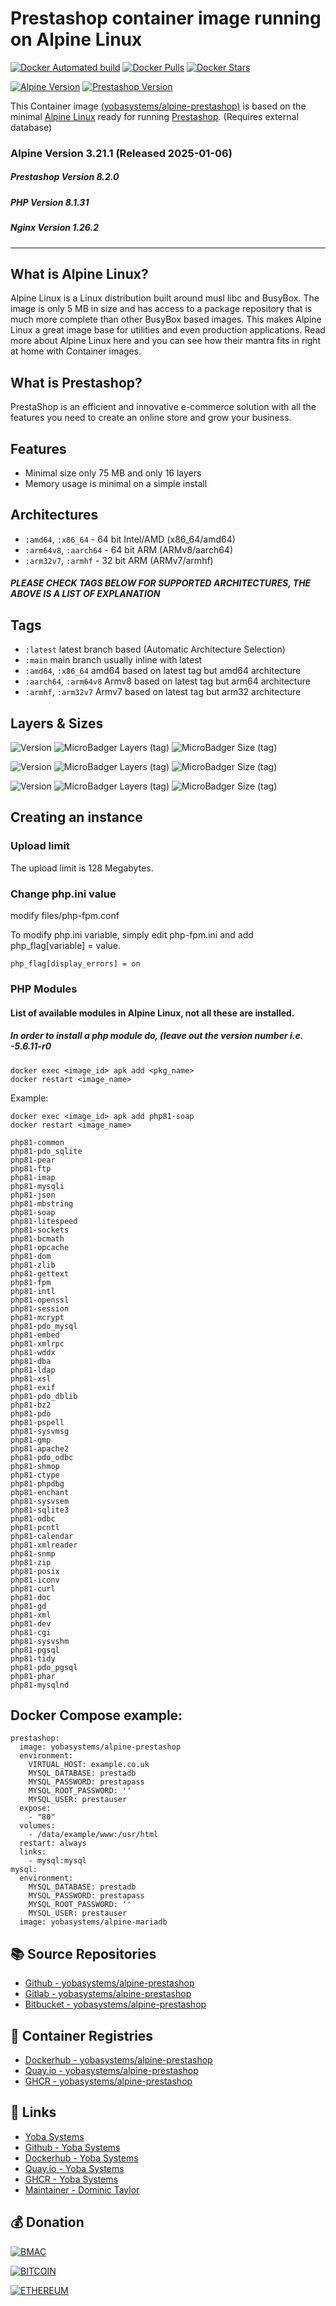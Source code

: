 # Prestashop container image running on Alpine Linux

[![Docker Automated build](https://img.shields.io/docker/automated/yobasystems/alpine-prestashop.svg?style=for-the-badge&logo=docker)](https://hub.docker.com/r/yobasystems/alpine-prestashop/)
[![Docker Pulls](https://img.shields.io/docker/pulls/yobasystems/alpine-prestashop.svg?style=for-the-badge&logo=docker)](https://hub.docker.com/r/yobasystems/alpine-prestashop/)
[![Docker Stars](https://img.shields.io/docker/stars/yobasystems/alpine-prestashop.svg?style=for-the-badge&logo=docker)](https://hub.docker.com/r/yobasystems/alpine-prestashop/)

[![Alpine Version](https://img.shields.io/badge/Alpine%20version-v3.21.1-green.svg?style=for-the-badge)](https://alpinelinux.org/)
[![Prestashop Version](https://img.shields.io/badge/Prestashop%20version-v8.2.0-green.svg?style=for-the-badge)](https://www.prestashop.com/en)


This Container image [(yobasystems/alpine-prestashop)](https://hub.docker.com/r/yobasystems/alpine-prestashop/) is based on the minimal [Alpine Linux](https://alpinelinux.org/) ready for running [Prestashop](https://www.prestashop.com/en). (Requires external database)

### Alpine Version 3.21.1 (Released 2025-01-06)
##### Prestashop Version 8.2.0
##### PHP Version 8.1.31
##### Nginx Version 1.26.2

----

## What is Alpine Linux?
Alpine Linux is a Linux distribution built around musl libc and BusyBox. The image is only 5 MB in size and has access to a package repository that is much more complete than other BusyBox based images. This makes Alpine Linux a great image base for utilities and even production applications. Read more about Alpine Linux here and you can see how their mantra fits in right at home with Container images.

## What is Prestashop?
PrestaShop is an efficient and innovative e-commerce solution with all the features you need to create an online store and grow your business.

## Features

* Minimal size only 75 MB and only 16 layers
* Memory usage is minimal on a simple install

## Architectures

* ```:amd64```, ```:x86_64``` - 64 bit Intel/AMD (x86_64/amd64)
* ```:arm64v8```, ```:aarch64``` - 64 bit ARM (ARMv8/aarch64)
* ```:arm32v7```, ```:armhf``` - 32 bit ARM (ARMv7/armhf)

##### PLEASE CHECK TAGS BELOW FOR SUPPORTED ARCHITECTURES, THE ABOVE IS A LIST OF EXPLANATION

## Tags

* ```:latest``` latest branch based (Automatic Architecture Selection)
* ```:main``` main branch usually inline with latest
* ```:amd64```, ```:x86_64```  amd64 based on latest tag but amd64 architecture
* ```:aarch64```, ```:arm64v8``` Armv8 based on latest tag but arm64 architecture
* ```:armhf```, ```:arm32v7``` Armv7 based on latest tag but arm32 architecture

## Layers & Sizes

![Version](https://img.shields.io/badge/version-amd64-blue.svg?style=for-the-badge)
![MicroBadger Layers (tag)](https://img.shields.io/docker/layers/yobasystems/alpine-prestashop/amd64.svg?style=for-the-badge)
![MicroBadger Size (tag)](https://img.shields.io/docker/image-size/yobasystems/alpine-prestashop/amd64.svg?style=for-the-badge)

![Version](https://img.shields.io/badge/version-aarch64-blue.svg?style=for-the-badge)
![MicroBadger Layers (tag)](https://img.shields.io/docker/layers/yobasystems/alpine-prestashop/aarch64.svg?style=for-the-badge)
![MicroBadger Size (tag)](https://img.shields.io/docker/image-size/yobasystems/alpine-prestashop/aarch64.svg?style=for-the-badge)

![Version](https://img.shields.io/badge/version-armhf-blue.svg?style=for-the-badge)
![MicroBadger Layers (tag)](https://img.shields.io/docker/layers/yobasystems/alpine-prestashop/armhf.svg?style=for-the-badge)
![MicroBadger Size (tag)](https://img.shields.io/docker/image-size/yobasystems/alpine-prestashop/armhf.svg?style=for-the-badge)


## Creating an instance


### Upload limit

The upload limit is 128 Megabytes.

### Change php.ini value
modify files/php-fpm.conf

To modify php.ini variable, simply edit php-fpm.ini and add php_flag[variable] = value.

```
php_flag[display_errors] = on
```

### PHP Modules
#### List of available modules in Alpine Linux, not all these are installed.
##### In order to install a php module do, (leave out the version number i.e. -5.6.11-r0
```
docker exec <image_id> apk add <pkg_name>
docker restart <image_name>
```
Example:

```
docker exec <image_id> apk add php81-soap
docker restart <image_name>
```

```
php81-common
php81-pdo_sqlite
php81-pear
php81-ftp
php81-imap
php81-mysqli
php81-json
php81-mbstring
php81-soap
php81-litespeed
php81-sockets
php81-bcmath
php81-opcache
php81-dom
php81-zlib
php81-gettext
php81-fpm
php81-intl
php81-openssl
php81-session
php81-mcrypt
php81-pdo_mysql
php81-embed
php81-xmlrpc
php81-wddx
php81-dba
php81-ldap
php81-xsl
php81-exif
php81-pdo_dblib
php81-bz2
php81-pdo
php81-pspell
php81-sysvmsg
php81-gmp
php81-apache2
php81-pdo_odbc
php81-shmop
php81-ctype
php81-phpdbg
php81-enchant
php81-sysvsem
php81-sqlite3
php81-odbc
php81-pcntl
php81-calendar
php81-xmlreader
php81-snmp
php81-zip
php81-posix
php81-iconv
php81-curl
php81-doc
php81-gd
php81-xml
php81-dev
php81-cgi
php81-sysvshm
php81-pgsql
php81-tidy
php81-pdo_pgsql
php81-phar
php81-mysqlnd
```

## Docker Compose example:

```yalm
prestashop:
  image: yobasystems/alpine-prestashop
  environment:
    VIRTUAL_HOST: example.co.uk
    MYSQL_DATABASE: prestadb
    MYSQL_PASSWORD: prestapass
    MYSQL_ROOT_PASSWORD: ''
    MYSQL_USER: prestauser
  expose:
    - "80"
  volumes:
    - /data/example/www:/usr/html
  restart: always
  links:
    - mysql:mysql
mysql:
  environment:
    MYSQL_DATABASE: prestadb
    MYSQL_PASSWORD: prestapass
    MYSQL_ROOT_PASSWORD: ''
    MYSQL_USER: prestauser
  image: yobasystems/alpine-mariadb
```

## 📚 Source Repositories

* [Github - yobasystems/alpine-prestashop](https://github.com/yobasystems/alpine-prestashop)
* [Gitlab - yobasystems/alpine-prestashop](https://gitlab.com/yobasystems/alpine-prestashop)
* [Bitbucket - yobasystems/alpine-prestashop](https://bitbucket.org/yobasystems/alpine-prestashop/)


## 🐳 Container Registries

* [Dockerhub - yobasystems/alpine-prestashop](https://hub.docker.com/r/yobasystems/alpine-prestashop/)
* [Quay.io - yobasystems/alpine-prestashop](https://quay.io/repository/yobasystems/alpine-prestashop)
* [GHCR - yobasystems/alpine-prestashop](https://ghcr.io/yobasystems/alpine-prestashop)


## 🔗 Links

* [Yoba Systems](https://yoba.systems/)
* [Github - Yoba Systems](https://github.com/yobasystems/)
* [Dockerhub - Yoba Systems](https://hub.docker.com/u/yobasystems/)
* [Quay.io - Yoba Systems](https://quay.io/organization/yobasystems)
* [GHCR - Yoba Systems](https://ghcr.io/yobasystems)
* [Maintainer - Dominic Taylor](https://github.com/dominictayloruk)

## 💰 Donation

[![BMAC](https://img.shields.io/badge/BUY%20ME%20A%20COFFEE-£5-blue.svg?style=for-the-badge&logo=buy-me-a-coffee)](https://www.buymeacoffee.com/dominictayloruk?new=1)

[![BITCOIN](https://img.shields.io/badge/BTC-bc1q7hy8qmyvq7rw6slrna7yffcdnj9rcg4e9xjecc-blue.svg?style=for-the-badge&logo=bitcoin)](bitcoin:bc1q7hy8qmyvq7rw6slrna7yffcdnj9rcg4e9xjecc)

[![ETHEREUM](https://img.shields.io/badge/ETH-0xb6bE2e4da3d86b50Bdae1F9B6960c23dd87C532C-blue.svg?style=for-the-badge&logo=ethereum)](ethereum:0xb6bE2e4da3d86b50Bdae1F9B6960c23dd87C532C)